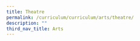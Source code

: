 ```yaml
---
title: Theatre
permalink: /curriculum/curriculum/arts/theatre/
description: ""
third_nav_title: Arts
---
```

